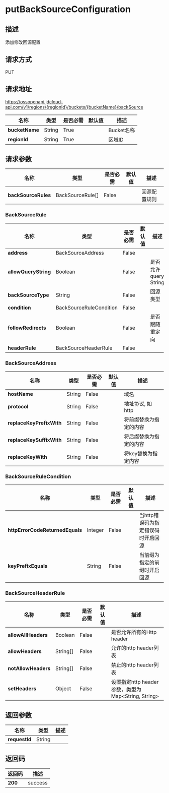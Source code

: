 # putBackSourceConfiguration


## 描述
添加修改回源配置

## 请求方式
PUT

## 请求地址
https://ossopenapi.jdcloud-api.com/v1/regions/{regionId}/buckets/{bucketName}/backSource

|名称|类型|是否必需|默认值|描述|
|---|---|---|---|---|
|**bucketName**|String|True| |Bucket名称|
|**regionId**|String|True| |区域ID|

## 请求参数
|名称|类型|是否必需|默认值|描述|
|---|---|---|---|---|
|**backSourceRules**|BackSourceRule[]|False| |回源配置规则|

### BackSourceRule
|名称|类型|是否必需|默认值|描述|
|---|---|---|---|---|
|**address**|BackSourceAddress|False| | |
|**allowQueryString**|Boolean|False| |是否允许query String|
|**backSourceType**|String|False| |回源类型|
|**condition**|BackSourceRuleCondition|False| | |
|**followRedirects**|Boolean|False| |是否跟随重定向|
|**headerRule**|BackSourceHeaderRule|False| | |
### BackSourceAddress
|名称|类型|是否必需|默认值|描述|
|---|---|---|---|---|
|**hostName**|String|False| |域名|
|**protocol**|String|False| |地址协议, 如http|
|**replaceKeyPrefixWith**|String|False| |将前缀替换为指定的内容|
|**replaceKeySuffixWith**|String|False| |将后缀替换为指定的内容|
|**replaceKeyWith**|String|False| |将key替换为指定内容|
### BackSourceRuleCondition
|名称|类型|是否必需|默认值|描述|
|---|---|---|---|---|
|**httpErrorCodeReturnedEquals**|Integer|False| |当http错误码为指定错误码时开启回源|
|**keyPrefixEquals**|String|False| |当前缀为指定的前缀时开启回源|
### BackSourceHeaderRule
|名称|类型|是否必需|默认值|描述|
|---|---|---|---|---|
|**allowAllHeaders**|Boolean|False| |是否允许所有的Http header|
|**allowHeaders**|String[]|False| |允许的http header列表|
|**notAllowHeaders**|String[]|False| |禁止的http header列表|
|**setHeaders**|Object|False| |设置指定http header参数，类型为Map\<String, String>|

## 返回参数
|名称|类型|描述|
|---|---|---|
|**requestId**|String| |


## 返回码
|返回码|描述|
|---|---|
|**200**|success|
